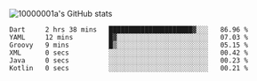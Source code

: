![10000001a's GitHub stats](https://github-readme-stats.vercel.app/api?username=10000001a&show_icons=true&theme=onedark&count_private=true)

<!-- [![Top Langs](https://github-readme-stats.vercel.app/api/top-langs/?username=10000001a&layout=compact&theme=onedark&langs_count=5)](https://github.com/anuraghazra/github-readme-stats) -->
<!--
**10000001a/10000001a** is a ✨ _special_ ✨ repository because its `README.md` (this file) appears on your GitHub profile.

Here are some ideas to get you started:

- 🔭 I’m currently working on ...
- 🌱 I’m currently learning ...
- 👯 I’m looking to collaborate on ...
- 🤔 I’m looking for help with ...
- 💬 Ask me about ...
- 📫 How to reach me: ...
- 😄 Pronouns: ...
- ⚡ Fun fact: ...
-->

<!--START_SECTION:waka-->

```text
Dart     2 hrs 38 mins   █████████████████████▓░░░   86.96 %
YAML     12 mins         █▓░░░░░░░░░░░░░░░░░░░░░░░   07.03 %
Groovy   9 mins          █▒░░░░░░░░░░░░░░░░░░░░░░░   05.15 %
XML      0 secs          ░░░░░░░░░░░░░░░░░░░░░░░░░   00.42 %
Java     0 secs          ░░░░░░░░░░░░░░░░░░░░░░░░░   00.23 %
Kotlin   0 secs          ░░░░░░░░░░░░░░░░░░░░░░░░░   00.21 %
```

<!--END_SECTION:waka-->
